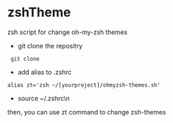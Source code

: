 # zshTheme
zsh script for change oh-my-zsh themes
* git clone the repositry
```shell
 git clone 
```
* add alias to .zshrc

```shell
alias zt='zsh ~/[yourproject]/ohmyzsh-themes.sh'
```
* source ~/.zshrc\n

then, you can use zt command to change zsh-themes 
